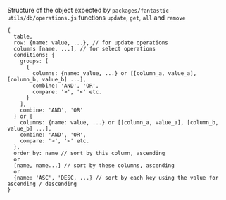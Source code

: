 Structure of the object expected by `packages/fantastic-utils/db/operations.js` functions `update`, `get`, `all` and `remove`

    {
      table,
      row: {name: value, ...}, // for update operations
      columns [name, ...], // for select operations
      conditions: {
        groups: [
          {
            columns: {name: value, ...} or [[column_a, value_a], [column_b, value_b] ...],
            combine: 'AND', 'OR',
            compare: '>', '<' etc.
          }
        ],
        combine: 'AND', 'OR'
      } or {
        columns: {name: value, ...} or [[column_a, value_a], [column_b, value_b] ...],
        combine: 'AND', 'OR',
        compare: '>', '<' etc.
      },
      order_by: name // sort by this column, ascending
      or
      [name, name...] // sort by these columns, ascending
      or
      {name: 'ASC', 'DESC, ...} // sort by each key using the value for ascending / descending
    }